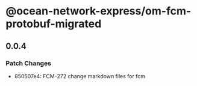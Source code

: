 # @ocean-network-express/om-fcm-protobuf-migrated

## 0.0.4

### Patch Changes

- 850507e4: FCM-272 change markdown files for fcm
